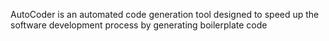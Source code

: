 AutoCoder is an automated code generation tool designed to speed up the software development process by generating boilerplate code
